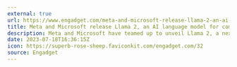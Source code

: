 ```yaml
---
external: true
url: https://www.engadget.com/meta-and-microsoft-release-llama-2-an-ai-language-model-for-commercial-use-163615807.html
title: Meta and Microsoft release Llama 2, an AI language model for commercial use
description: Meta and Microsoft have teamed up to unveil Llama 2, a next-generation large language (very generalized) AI model intended for both commercial and research purposes.
date: 2023-07-18T16:36:15Z
icon: https://superb-rose-sheep.faviconkit.com/engadget.com/32
source: Engadget
---
```


